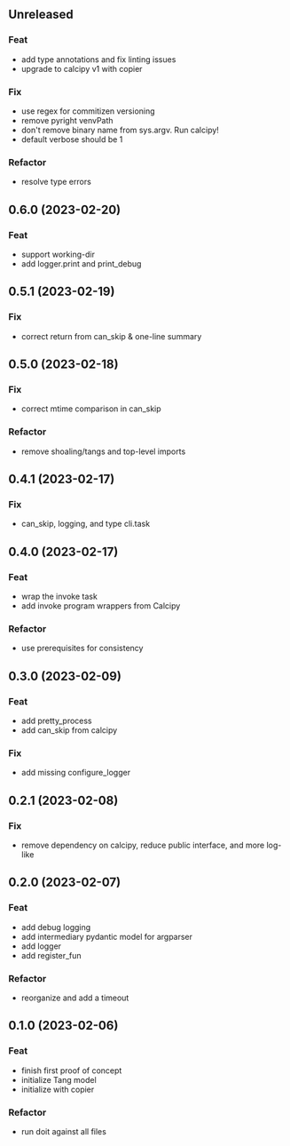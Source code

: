 ## Unreleased

### Feat

- add type annotations and fix linting issues
- upgrade to calcipy v1 with copier

### Fix

- use regex for commitizen versioning
- remove pyright venvPath
- don't remove binary name from sys.argv. Run calcipy!
- default verbose should be 1

### Refactor

- resolve type errors

## 0.6.0 (2023-02-20)

### Feat

- support working-dir
- add logger.print and print_debug

## 0.5.1 (2023-02-19)

### Fix

- correct return from can_skip & one-line summary

## 0.5.0 (2023-02-18)

### Fix

- correct mtime comparison in can_skip

### Refactor

- remove shoaling/tangs and top-level imports

## 0.4.1 (2023-02-17)

### Fix

- can_skip, logging, and type cli.task

## 0.4.0 (2023-02-17)

### Feat

- wrap the invoke task
- add invoke program wrappers from Calcipy

### Refactor

- use prerequisites for consistency

## 0.3.0 (2023-02-09)

### Feat

- add pretty_process
- add can_skip from calcipy

### Fix

- add missing configure_logger

## 0.2.1 (2023-02-08)

### Fix

- remove dependency on calcipy, reduce public interface, and more log-like

## 0.2.0 (2023-02-07)

### Feat

- add debug logging
- add intermediary pydantic model for argparser
- add logger
- add register_fun

### Refactor

- reorganize and add a timeout

## 0.1.0 (2023-02-06)

### Feat

- finish first proof of concept
- initialize Tang model
- initialize with copier

### Refactor

- run doit against all files
